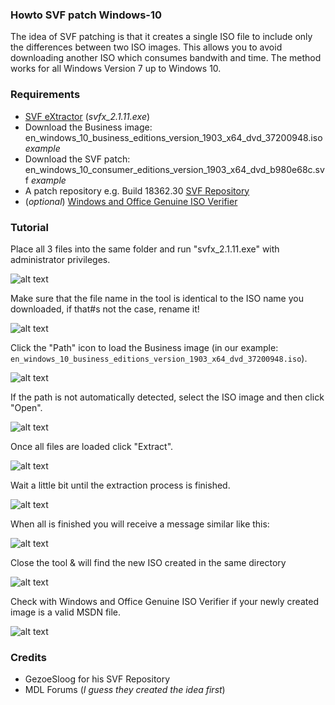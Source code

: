 ### Howto SVF patch Windows-10

The idea of SVF patching is that it creates a single ISO file to include only the differences between two ISO images. This allows you to avoid downloading another ISO which consumes bandwith and time. The method works for all Windows Version 7 up to Windows 10.

### Requirements

* [SVF eXtractor](https://www.softpedia.com/get/System/Back-Up-and-Recovery/SVF-eXtractor.shtml) (_svfx_2.1.11.exe_)
* Download the Business image: en_windows_10_business_editions_version_1903_x64_dvd_37200948.iso _example_
* Download the SVF patch: en_windows_10_consumer_editions_version_1903_x64_dvd_b980e68c.svf _example_
* A patch repository e.g. Build 18362.30 [SVF Repository](https://cloud.mail.ru/public/2Rwo/51AwfJ6Wp)
* (_optional_) [Windows and Office Genuine ISO Verifier](https://genuineisoverifier.weebly.com/)


### Tutorial 

Place all 3 files into the same folder and run "svfx_2.1.11.exe" with administrator privileges.

![alt text](https://raw.githubusercontent.com/CHEF-KOCH/How-to-SVF-patch-Windows-10/master/Screenshots/1.png)


Make sure that the file name in the tool is identical to the ISO name you downloaded, if that#s not the case, rename it!

![alt text](https://raw.githubusercontent.com/CHEF-KOCH/How-to-SVF-patch-Windows-10/master/Screenshots/2.png)


Click the "Path" icon to load the Business image (in our example: `en_windows_10_business_editions_version_1903_x64_dvd_37200948.iso`).

![alt text](https://raw.githubusercontent.com/CHEF-KOCH/How-to-SVF-patch-Windows-10/master/Screenshots/3.png)


If the path is not automatically detected, select the ISO image and then click "Open".

![alt text](https://raw.githubusercontent.com/CHEF-KOCH/How-to-SVF-patch-Windows-10/master/Screenshots/4.png)


Once all files are loaded click "Extract".

![alt text](https://raw.githubusercontent.com/CHEF-KOCH/How-to-SVF-patch-Windows-10/master/Screenshots/5.png)


Wait a little bit until the extraction process is finished.

![alt text](https://raw.githubusercontent.com/CHEF-KOCH/How-to-SVF-patch-Windows-10/master/Screenshots/6.png)


When all is finished you will receive a message similar like this:

![alt text](https://raw.githubusercontent.com/CHEF-KOCH/How-to-SVF-patch-Windows-10/master/Screenshots/7.png)


Close the tool & will find the new ISO created in the same directory

![alt text](https://raw.githubusercontent.com/CHEF-KOCH/How-to-SVF-patch-Windows-10/master/Screenshots/8.png)


Check with Windows and Office Genuine ISO Verifier if your newly created image is a valid MSDN file.

![alt text](https://raw.githubusercontent.com/CHEF-KOCH/How-to-SVF-patch-Windows-10/master/Screenshots/9.png)


### Credits
* GezoeSloog for his SVF Repository
* MDL Forums (_I guess they created the idea first_)
